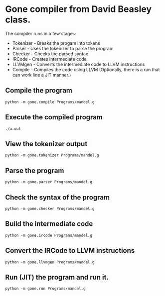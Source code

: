 # Gone compiler from David Beasley class.

The compiler runs in a few stages:
* Tokenizer - Breaks the progam into tokens
* Parser - Uses the tokenizer to parse the program
* Checker - Checks the parsed syntax
* IRCode - Creates intermediate code
* LLVMgen - Converts the intermediate code to LLVM instructions
* Compile - Compiles the code using LLVM (Optionally, there is a run that can
            work line a JIT manner.)

## Compile the program

`python -m gone.compile Programs/mandel.g`

## Execute the compiled program
`./a.out`

## View the tokenizer output
`python -m gone.tokenizer Programs/mandel.g`

## Parse the program
`python -m gone.parser Programs/mandel.g`

## Check the syntax of the program
`python -m gone.checker Programs/mandel.g`

## Build the intermediate code
`python -m gone.ircode Programs/mandel.g`

## Convert the IRCode to LLVM instructions
`python -m gone.llvmgen Programs/mandel.g`

## Run (JIT) the program and run it.
`python -m gone.run Programs/mandel.g`
